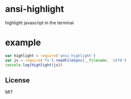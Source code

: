# ansi-highlight

highlight javascript in the terminal

# example

``` js
var highlight = require('ansi-highlight')
var js = require('fs').readFileSync(__filename, 'utf8')
console.log(highlight(js))
```

## License

MIT
